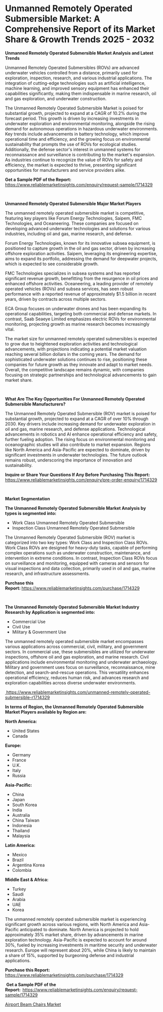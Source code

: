 <p><h1>Unmanned Remotely Operated Submersible Market: A Comprehensive Report of its Market Share & Growth Trends 2025 - 2032</h1></p><p><strong>Unmanned Remotely Operated Submersible Market Analysis and Latest Trends</strong></p>
<p><p>Unmanned Remotely Operated Submersibles (ROVs) are advanced underwater vehicles controlled from a distance, primarily used for exploration, inspection, research, and various industrial applications. The integration of cutting-edge technologies such as artificial intelligence, machine learning, and improved sensory equipment has enhanced their capabilities significantly, making them indispensable in marine research, oil and gas exploration, and underwater construction.</p><p>The Unmanned Remotely Operated Submersible Market is poised for substantial growth, projected to expand at a CAGR of 10.2% during the forecast period. This growth is driven by increasing investments in underwater exploration and environmental monitoring, alongside the rising demand for autonomous operations in hazardous underwater environments. Key trends include advancements in battery technology, which improve operational time and efficiency, and the growing focus on environmental sustainability that prompts the use of ROVs for ecological studies. Additionally, the defense sector's interest in unmanned systems for reconnaissance and surveillance is contributing to the market's expansion. As industries continue to recognize the value of ROVs for safety and efficiency, the market is expected to thrive, presenting significant opportunities for manufacturers and service providers alike.</p></p>
<p><strong>Get a Sample PDF of the Report:&nbsp;</strong> <a href="https://www.reliablemarketinsights.com/enquiry/request-sample/1714329?utm_campaign=1789&utm_medium=2&utm_source=Github&utm_content=ia&utm_term=11012025&utm_id=unmanned-remotely-operated-submersible">https://www.reliablemarketinsights.com/enquiry/request-sample/1714329</a></p>
<p>&nbsp;</p>
<p><strong>Unmanned Remotely Operated Submersible Major Market Players</strong></p>
<p><p>The unmanned remotely operated submersible market is competitive, featuring key players like Forum Energy Technologies, Saipem, FMC Technologies, and Oceaneering. These companies are focused on developing advanced underwater technologies and solutions for various industries, including oil and gas, marine research, and defense.</p><p>Forum Energy Technologies, known for its innovative subsea equipment, is positioned to capture growth in the oil and gas sector, driven by increasing offshore exploration activities. Saipem, leveraging its engineering expertise, aims to expand its portfolio, addressing the demand for deepwater projects, which is expected to see considerable growth.</p><p>FMC Technologies specializes in subsea systems and has reported significant revenue growth, benefitting from the resurgence in oil prices and enhanced offshore activities. Oceaneering, a leading provider of remotely operated vehicles (ROVs) and subsea services, has seen robust performance with a reported revenue of approximately $1.5 billion in recent years, driven by contracts across multiple sectors.</p><p>ECA Group focuses on underwater drones and has been expanding its operational capabilities, targeting both commercial and defense markets. In contrast, Saab Seaeye Limited emphasizes electric ROVs for environmental monitoring, projecting growth as marine research becomes increasingly vital.</p><p>The market size for unmanned remotely operated submersibles is expected to grow due to heightened exploration activities and technological advancements, with projections indicating a potential market valuation reaching several billion dollars in the coming years. The demand for sophisticated underwater solutions continues to rise, positioning these companies for future growth as they innovate and adapt to market needs. Overall, the competitive landscape remains dynamic, with companies focusing on strategic partnerships and technological advancements to gain market share.</p></p>
<p>&nbsp;</p>
<p><strong>What Are The Key Opportunities For Unmanned Remotely Operated Submersible Manufacturers?</strong></p>
<p><p>The Unmanned Remotely Operated Submersible (ROV) market is poised for substantial growth, projected to expand at a CAGR of over 10% through 2030. Key drivers include increasing demand for underwater exploration in oil and gas, marine research, and defense applications. Technological advancements in robotics and AI enhance operational efficiency and safety, further fueling adoption. The rising focus on environmental monitoring and oceanographic studies will also contribute to market expansion. Regions like North America and Asia-Pacific are expected to dominate, driven by significant investments in underwater technologies. The future outlook remains robust, underscoring the importance of innovation and sustainability.</p></p>
<p><strong>Inquire or Share Your Questions If Any Before Purchasing This Report:</strong> <a href="https://www.reliablemarketinsights.com/enquiry/pre-order-enquiry/1714329?utm_campaign=1789&utm_medium=2&utm_source=Github&utm_content=ia&utm_term=11012025&utm_id=unmanned-remotely-operated-submersible">https://www.reliablemarketinsights.com/enquiry/pre-order-enquiry/1714329</a></p>
<p>&nbsp;</p>
<p><strong>Market Segmentation</strong></p>
<p><strong>The Unmanned Remotely Operated Submersible Market Analysis by types is segmented into:</strong></p>
<p><ul><li>Work Class Unmanned Remotely Operated Submersible</li><li>Inspection Class Unmanned Remotely Operated Submersible</li></ul></p>
<p><p>The Unmanned Remotely Operated Submersible (ROV) market is categorized into two key types: Work Class and Inspection Class ROVs. Work Class ROVs are designed for heavy-duty tasks, capable of performing complex operations such as underwater construction, maintenance, and intervention in extreme conditions. In contrast, Inspection Class ROVs focus on surveillance and monitoring, equipped with cameras and sensors for visual inspections and data collection, primarily used in oil and gas, marine research, and infrastructure assessments.</p></p>
<p><strong>Purchase this Report:&nbsp;</strong><a href="https://www.reliablemarketinsights.com/purchase/1714329?utm_campaign=1789&utm_medium=2&utm_source=Github&utm_content=ia&utm_term=11012025&utm_id=unmanned-remotely-operated-submersible">https://www.reliablemarketinsights.com/purchase/1714329</a></p>
<p>&nbsp;</p>
<p><strong>The Unmanned Remotely Operated Submersible Market Industry Research by Application is segmented into:</strong></p>
<p><ul><li>Commercial Use</li><li>Civil Use</li><li>Military & Government Use</li></ul></p>
<p><p>The unmanned remotely operated submersible market encompasses various applications across commercial, civil, military, and government sectors. In commercial use, these submersibles are utilized for underwater inspections, offshore oil and gas exploration, and marine research. Civil applications include environmental monitoring and underwater archaeology. Military and government uses focus on surveillance, reconnaissance, mine detection, and search-and-rescue operations. This versatility enhances operational efficiency, reduces human risk, and advances research and exploration capabilities across diverse underwater environments.</p></p>
<p><a href="https://www.reliablemarketinsights.com/unmanned-remotely-operated-submersible-r1714329?utm_campaign=1789&utm_medium=2&utm_source=Github&utm_content=ia&utm_term=11012025&utm_id=unmanned-remotely-operated-submersible">&nbsp;https://www.reliablemarketinsights.com/unmanned-remotely-operated-submersible-r1714329</a></p>
<p><strong>In terms of Region, the Unmanned Remotely Operated Submersible Market Players available by Region are:</strong></p>
<p>
    <p> <strong> North America: </strong>
        <ul>
            <li>United States</li>
            <li>Canada</li>
        </ul>
        </p> 
    <p> <strong> Europe: </strong>
        <ul>
            <li>Germany</li>
            <li>France</li>
            <li>U.K.</li>
            <li>Italy</li>
            <li>Russia</li>
        </ul>
        </p> 
    <p> <strong> Asia-Pacific: </strong>
        <ul>
            <li>China</li>
            <li>Japan</li>
            <li>South Korea</li>
            <li>India</li>
            <li>Australia</li>
            <li>China Taiwan</li>
            <li>Indonesia</li>
            <li>Thailand</li>
            <li>Malaysia</li>
        </ul>
        </p> 
    <p> <strong> Latin America: </strong>
        <ul>
            <li>Mexico</li>
            <li>Brazil</li>
            <li>Argentina Korea</li>
            <li>Colombia</li>
        </ul>
        </p> 
    <p> <strong> Middle East & Africa: </strong>
        <ul>
            <li>Turkey</li>
            <li>Saudi</li>
            <li>Arabia</li>
            <li>UAE</li>
            <li>Korea</li>
        </ul>
    </p>
    </p>
<p><p>The unmanned remotely operated submersible market is experiencing significant growth across various regions, with North America and Asia-Pacific anticipated to dominate. North America is projected to hold approximately 35% market share, driven by advancements in marine exploration technology. Asia-Pacific is expected to account for around 30%, fueled by increasing investments in maritime security and underwater research. Europe will represent about 20%, while China is likely to maintain a share of 15%, supported by burgeoning defense and industrial applications.</p></p>
<p><strong>Purchase this Report: </strong><a href="https://www.reliablemarketinsights.com/purchase/1714329?utm_campaign=1789&utm_medium=2&utm_source=Github&utm_content=ia&utm_term=11012025&utm_id=unmanned-remotely-operated-submersible">https://www.reliablemarketinsights.com/purchase/1714329</a></p>
<p>&nbsp;<strong>Get a Sample PDF of the Report:&nbsp;&nbsp;</strong><a href="https://www.reliablemarketinsights.com/enquiry/request-sample/1714329?utm_campaign=1789&utm_medium=2&utm_source=Github&utm_content=ia&utm_term=11012025&utm_id=unmanned-remotely-operated-submersible">https://www.reliablemarketinsights.com/enquiry/request-sample/1714329</a></p>
<p><strong></strong></p>
<p><p><a href="https://github.com/mookiesville/Market-Research-Report-List-1/blob/main/airport-beam-chairs-market.md?utm_campaign=1789&utm_medium=2&utm_source=Github&utm_content=ia&utm_term=11012025&utm_id=unmanned-remotely-operated-submersible">Airport Beam Chairs Market</a></p></p>